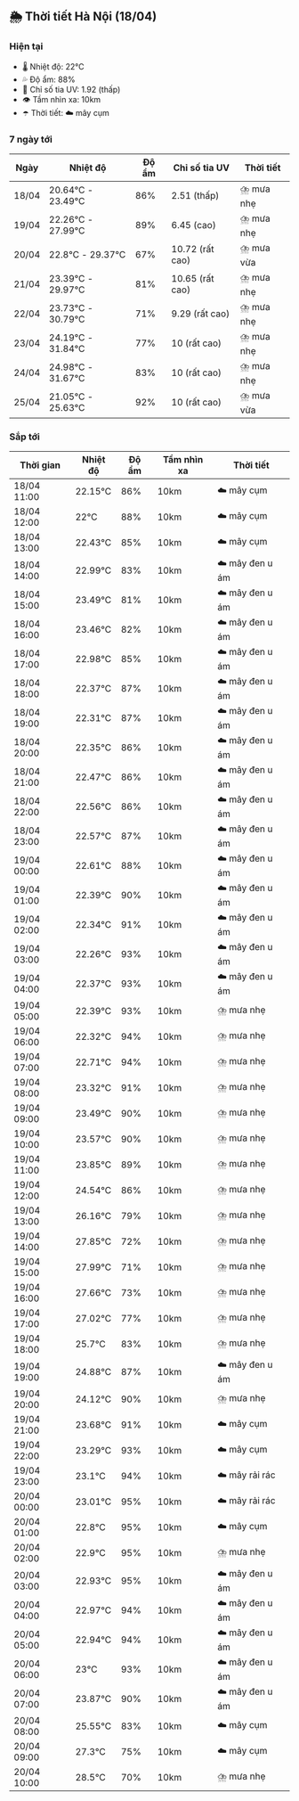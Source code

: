## 🌦️ Thời tiết Hà Nội (18/04)

### Hiện tại

- 🌡️ Nhiệt độ: 22℃
- 💦 Độ ẩm: 88%
- 🌟 Chỉ số tia UV: 1.92 (thấp)
- 👁️ Tầm nhìn xa: 10km
- ☂️ Thời tiết: ☁️ mây cụm

### 7 ngày tới

| Ngày | Nhiệt độ | Độ ẩm | Chỉ số tia UV | Thời tiết |
| --- | --- | --- | --- | --- |
| 18/04 | 20.64℃ - 23.49℃ | 86% | 2.51 (thấp) | ⛈️ mưa nhẹ |
| 19/04 | 22.26℃ - 27.99℃ | 89% | 6.45 (cao) | ⛈️ mưa nhẹ |
| 20/04 | 22.8℃ - 29.37℃ | 67% | 10.72 (rất cao) | ⛈️ mưa vừa |
| 21/04 | 23.39℃ - 29.97℃ | 81% | 10.65 (rất cao) | ⛈️ mưa nhẹ |
| 22/04 | 23.73℃ - 30.79℃ | 71% | 9.29 (rất cao) | ⛈️ mưa nhẹ |
| 23/04 | 24.19℃ - 31.84℃ | 77% | 10 (rất cao) | ⛈️ mưa nhẹ |
| 24/04 | 24.98℃ - 31.67℃ | 83% | 10 (rất cao) | ⛈️ mưa nhẹ |
| 25/04 | 21.05℃ - 25.63℃ | 92% | 10 (rất cao) | ⛈️ mưa vừa |

### Sắp tới

| Thời gian | Nhiệt độ | Độ ẩm | Tầm nhìn xa | Thời tiết |
| --- | --- | --- | --- | --- |
| 18/04 11:00 | 22.15℃ | 86% | 10km | ☁️ mây cụm |
| 18/04 12:00 | 22℃ | 88% | 10km | ☁️ mây cụm |
| 18/04 13:00 | 22.43℃ | 85% | 10km | ☁️ mây cụm |
| 18/04 14:00 | 22.99℃ | 83% | 10km | ☁️ mây đen u ám |
| 18/04 15:00 | 23.49℃ | 81% | 10km | ☁️ mây đen u ám |
| 18/04 16:00 | 23.46℃ | 82% | 10km | ☁️ mây đen u ám |
| 18/04 17:00 | 22.98℃ | 85% | 10km | ☁️ mây đen u ám |
| 18/04 18:00 | 22.37℃ | 87% | 10km | ☁️ mây đen u ám |
| 18/04 19:00 | 22.31℃ | 87% | 10km | ☁️ mây đen u ám |
| 18/04 20:00 | 22.35℃ | 86% | 10km | ☁️ mây đen u ám |
| 18/04 21:00 | 22.47℃ | 86% | 10km | ☁️ mây đen u ám |
| 18/04 22:00 | 22.56℃ | 86% | 10km | ☁️ mây đen u ám |
| 18/04 23:00 | 22.57℃ | 87% | 10km | ☁️ mây đen u ám |
| 19/04 00:00 | 22.61℃ | 88% | 10km | ☁️ mây đen u ám |
| 19/04 01:00 | 22.39℃ | 90% | 10km | ☁️ mây đen u ám |
| 19/04 02:00 | 22.34℃ | 91% | 10km | ☁️ mây đen u ám |
| 19/04 03:00 | 22.26℃ | 93% | 10km | ☁️ mây đen u ám |
| 19/04 04:00 | 22.37℃ | 93% | 10km | ☁️ mây đen u ám |
| 19/04 05:00 | 22.39℃ | 93% | 10km | ⛈️ mưa nhẹ |
| 19/04 06:00 | 22.32℃ | 94% | 10km | ⛈️ mưa nhẹ |
| 19/04 07:00 | 22.71℃ | 94% | 10km | ⛈️ mưa nhẹ |
| 19/04 08:00 | 23.32℃ | 91% | 10km | ⛈️ mưa nhẹ |
| 19/04 09:00 | 23.49℃ | 90% | 10km | ⛈️ mưa nhẹ |
| 19/04 10:00 | 23.57℃ | 90% | 10km | ⛈️ mưa nhẹ |
| 19/04 11:00 | 23.85℃ | 89% | 10km | ⛈️ mưa nhẹ |
| 19/04 12:00 | 24.54℃ | 86% | 10km | ⛈️ mưa nhẹ |
| 19/04 13:00 | 26.16℃ | 79% | 10km | ⛈️ mưa nhẹ |
| 19/04 14:00 | 27.85℃ | 72% | 10km | ⛈️ mưa nhẹ |
| 19/04 15:00 | 27.99℃ | 71% | 10km | ⛈️ mưa nhẹ |
| 19/04 16:00 | 27.66℃ | 73% | 10km | ⛈️ mưa nhẹ |
| 19/04 17:00 | 27.02℃ | 77% | 10km | ⛈️ mưa nhẹ |
| 19/04 18:00 | 25.7℃ | 83% | 10km | ⛈️ mưa nhẹ |
| 19/04 19:00 | 24.88℃ | 87% | 10km | ☁️ mây đen u ám |
| 19/04 20:00 | 24.12℃ | 90% | 10km | ⛈️ mưa nhẹ |
| 19/04 21:00 | 23.68℃ | 91% | 10km | ☁️ mây cụm |
| 19/04 22:00 | 23.29℃ | 93% | 10km | ☁️ mây cụm |
| 19/04 23:00 | 23.1℃ | 94% | 10km | ☁️ mây rải rác |
| 20/04 00:00 | 23.01℃ | 95% | 10km | ☁️ mây rải rác |
| 20/04 01:00 | 22.8℃ | 95% | 10km | ☁️ mây cụm |
| 20/04 02:00 | 22.9℃ | 95% | 10km | ⛈️ mưa nhẹ |
| 20/04 03:00 | 22.93℃ | 95% | 10km | ☁️ mây đen u ám |
| 20/04 04:00 | 22.97℃ | 94% | 10km | ☁️ mây đen u ám |
| 20/04 05:00 | 22.94℃ | 94% | 10km | ☁️ mây đen u ám |
| 20/04 06:00 | 23℃ | 93% | 10km | ☁️ mây đen u ám |
| 20/04 07:00 | 23.87℃ | 90% | 10km | ☁️ mây đen u ám |
| 20/04 08:00 | 25.55℃ | 83% | 10km | ☁️ mây cụm |
| 20/04 09:00 | 27.3℃ | 75% | 10km | ☁️ mây cụm |
| 20/04 10:00 | 28.5℃ | 70% | 10km | ⛈️ mưa nhẹ |
